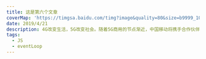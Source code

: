 ```yaml
---
title: 这是第六个文章
coverMap: 'https://timgsa.baidu.com/timg?image&quality=80&size=b9999_10000&sec=1569242125001&di=f533803595262ec1b105a14b9461aa80&imgtype=jpg&src=http%3A%2F%2Fe.hiphotos.baidu.com%2Fbainuo%2Fcrop%3D0%2C29%2C904%2C547%3Bw%3D720%3Bq%3D79%2Fsign%3D3263df98b212c8fca0bcac8dc133be77%2F962bd40735fae6cd3b6106d904b30f2443a70fb4.jpg'
date: 2019/4/21
description: 4G改变生活，5G改变社会。随着5G商用的节点渐近，中国移动将携手合作伙伴加强在5G应用、内容等重点领域的创新合作，促进5G产业蓬勃发展，共同开展5G应用创新。
tags:
  - JS
  - eventLoop
---
```

